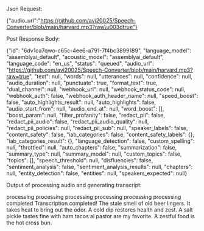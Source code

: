Json Request:

{"audio_url":"https://github.com/avi20025/Speech-Converter/blob/main/harvard.mp3?raw\u003dtrue"}


Post Response Body:

{"id": "6dv1oa7qwo-c65c-4ee6-a791-7f4bc3899189", "language_model": "assemblyai_default", "acoustic_model": "assemblyai_default", "language_code": "en_us", "status": "queued", "audio_url": "https://github.com/avi20025/Speech-Converter/blob/main/harvard.mp3?raw=true", "text": null, "words": null, "utterances": null, "confidence": null, "audio_duration": null, "punctuate": true, "format_text": true, "dual_channel": null, "webhook_url": null, "webhook_status_code": null, "webhook_auth": false, "webhook_auth_header_name": null, "speed_boost": false, "auto_highlights_result": null, "auto_highlights": false, "audio_start_from": null, "audio_end_at": null, "word_boost": [], "boost_param": null, "filter_profanity": false, "redact_pii": false, "redact_pii_audio": false, "redact_pii_audio_quality": null, "redact_pii_policies": null, "redact_pii_sub": null, "speaker_labels": false, "content_safety": false, "iab_categories": false, "content_safety_labels": {}, "iab_categories_result": {}, "language_detection": false, "custom_spelling": null, "throttled": null, "auto_chapters": false, "summarization": false, "summary_type": null, "summary_model": null, "custom_topics": false, "topics": [], "speech_threshold": null, "disfluencies": false, "sentiment_analysis": false, "sentiment_analysis_results": null, "chapters": null, "entity_detection": false, "entities": null, "speakers_expected": null}

Output of processing audio and generating transcript:

processing
processing
processing
processing
processing
processing
completed
Transcription completed!
The stale smell of old beer lingers. It takes heat to bring out the odor. A cold dip restores health and zest. A salt pickle tastes fine with ham tacos al pastor are my favorite. A zestful food is the hot cross bun.
